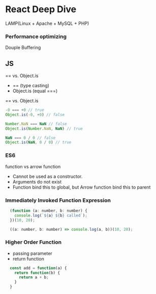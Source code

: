 # React Deep Dive

LAMP(Linux + Apache + MySQL + PHP)

### Performance optimizing

Douple Buffering

## JS

== vs. Object.is
  - == (type casting)
  - Object.is (equal ===)

== vs. Object.is
```js
-0 === +0 // true
Object.is(-0, +0) // false

Number.NaN === NaN // false
Object.is(Number.NaN, NaN) // true

NaN === 0 / 0 // false
Object.is(NaN, 0 / 0) // true
```

### ES6

function vs arrow function
- Cannot be used as a constructor.
- Arguments do not exist
- Function bind this to global, but Arrow function bind this to parent


### Immediately Invoked Function Expression

```js
  (function (a: number, b: number) {
    console.log(`${a} ${b} called`);
  })(10, 20);

  ((a: number, b: number) => console.log(a, b))(10, 20);
```

### Higher Order Function

- passing parameter
- return function

```js
  const add = function(a) {
    return function(b) {
      return a + b;
    }
  }
```